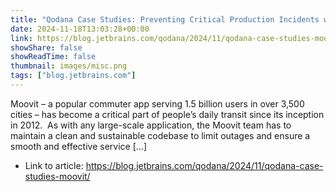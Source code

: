 ```yaml
---
title: "Qodana Case Studies: Preventing Critical Production Incidents with Moovit"
date: 2024-11-18T13:03:28+00:00
link: https://blog.jetbrains.com/qodana/2024/11/qodana-case-studies-moovit/
showShare: false
showReadTime: false
thumbnail: images/misc.png
tags: ["blog.jetbrains.com"]
---
```

Moovit – a popular commuter app serving 1.5 billion users in over 3,500 cities – has become a critical part of people’s daily transit since its inception in 2012.  As with any large-scale application, the Moovit team has to maintain a clean and sustainable codebase to limit outages and ensure a smooth and effective service […]

- Link to article: https://blog.jetbrains.com/qodana/2024/11/qodana-case-studies-moovit/